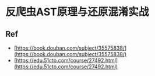 # 反爬虫AST原理与还原混淆实战


## Ref

* [https://book.douban.com/subject/35575838/](https://book.douban.com/subject/35575838/)
* [https://edu.51cto.com/course/27492.html](https://edu.51cto.com/course/27492.html)